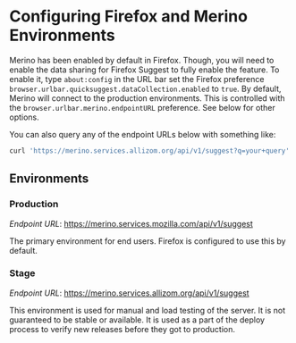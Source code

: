 # Configuring Firefox and Merino Environments

Merino has been enabled by default in Firefox. Though, you will need to enable
the data sharing for Firefox Suggest to fully enable the feature. To enable it,
type `about:config` in the URL bar set the Firefox preference
`browser.urlbar.quicksuggest.dataCollection.enabled` to `true`. By default,
Merino will connect to the production environments. This is controlled with the
`browser.urlbar.merino.endpointURL` preference. See below for other options.

You can also query any of the endpoint URLs below with something like:

```sh
curl 'https://merino.services.allizom.org/api/v1/suggest?q=your+query'
```

## Environments

### Production

*Endpoint URL*: <https://merino.services.mozilla.com/api/v1/suggest>

The primary environment for end users. Firefox is configured to use this by
default.

### Stage

*Endpoint URL*: <https://merino.services.allizom.org/api/v1/suggest>

This environment is used for manual and load testing of the server. It is not
guaranteed to be stable or available. It is used as a part of the deploy process
to verify new releases before they got to production.
